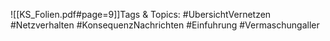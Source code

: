 
![[KS_Folien.pdf#page=9]]Tags & Topics:
   #UbersichtVernetzen
   #Netzverhalten
   #KonsequenzNachrichten
   #Einfuhrung
   #Vermaschungaller